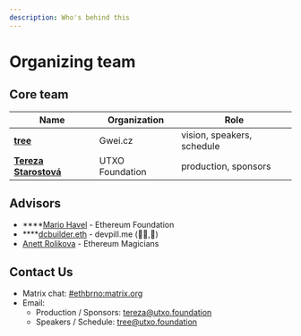 ```yaml
---
description: Who's behind this
---
```


# Organizing team

## Core team

| Name                                                           | Organization    | Role                       |
| -------------------------------------------------------------- | --------------- | -------------------------- |
| ****[**tree**](https://twitter.com/treecz)****                 | Gwei.cz         | vision, speakers, schedule |
| ****[**Tereza Starostová**](https://twitter.com/tatereza5)**** | UTXO Foundation | production, sponsors       |

## Advisors

* ****[Mario Havel](https://twitter.com/TMIYChao) - Ethereum Foundation
* ****[dcbuilder.eth](https://twitter.com/DCbuild3r) - devpill.me (👨‍💻,💊)
* [Anett Rolikova](https://twitter.com/AnettRolikova) - Ethereum Magicians

## Contact Us

* Matrix chat: [#ethbrno:matrix.org](https://matrix.to/#/#ethbrno:matrix.org)
* Email:
  * Production / Sponsors: [tereza@utxo.foundation](mailto:tereza@utxo.foundation)
  * Speakers / Schedule: [tree@utxo.foundation](mailto:tree@utxo.foundation)
